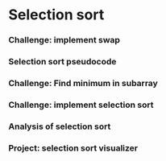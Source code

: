 # Selection sort

### Challenge: implement swap

### Selection sort pseudocode

### Challenge: Find minimum in subarray

### Challenge: implement selection sort

### Analysis of selection sort

### Project: selection sort visualizer
